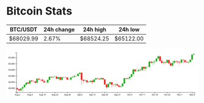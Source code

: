 # Bitcoin Stats

BTC/USDT|24h change|24h high|24h low|
|---|---|---|---|
|$68029.99|2.67%|$68524.25|$65122.00|

<img src="./chart.svg">
